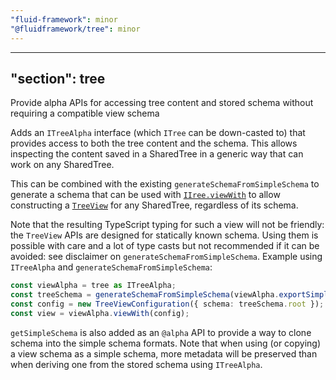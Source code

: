 ```yaml
---
"fluid-framework": minor
"@fluidframework/tree": minor
---
```

---
"section": tree
---

Provide alpha APIs for accessing tree content and stored schema without requiring a compatible view schema

Adds an `ITreeAlpha` interface (which `ITree` can be down-casted to) that provides access to both the tree content and the schema.
This allows inspecting the content saved in a SharedTree in a generic way that can work on any SharedTree.

This can be combined with the existing `generateSchemaFromSimpleSchema` to generate a schema that can be used with [`IIree.viewWith`](https://fluidframework.com/docs/api/fluid-framework/viewabletree-interface#viewwith-methodsignature) to allow constructing a [`TreeView`](https://fluidframework.com/docs/api/fluid-framework/treeview-interface) for any SharedTree, regardless of its schema.

Note that the resulting TypeScript typing for such a view will not be friendly: the `TreeView` APIs are designed for statically known schema. Using them is possible with care and a lot of type casts but not recommended if it can be avoided: see disclaimer on `generateSchemaFromSimpleSchema`.
Example using `ITreeAlpha` and `generateSchemaFromSimpleSchema`:

```typescript
const viewAlpha = tree as ITreeAlpha;
const treeSchema = generateSchemaFromSimpleSchema(viewAlpha.exportSimpleSchema());
const config = new TreeViewConfiguration({ schema: treeSchema.root });
const view = viewAlpha.viewWith(config);
```

`getSimpleSchema` is also added as an `@alpha` API to provide a way to clone schema into the simple schema formats.
Note that when using (or copying) a view schema as a simple schema, more metadata will be preserved than when deriving one from the stored schema using `ITreeAlpha`.
